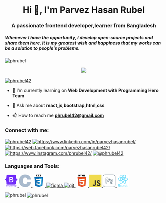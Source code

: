 <h1 align="center">Hi 👋, I'm Parvez Hasan Rubel</h1>
<h3 align="center">A passionate frontend developer,learner from Bangladesh</h3>
<h5>Whenever I have the opportunity, I develop open-source projects and share them here. It is my greatest wish and happiness that my works can be a solution to people's problems.</h5>
<p align="left"> <img src="https://komarev.com/ghpvc/?username=phrubel&label=Profile%20views&color=0e75b6&style=flat" alt="phrubel" /> </p>

<p align="center"> <img src="https://lh3.googleusercontent.com/7SpKE5ZY6xM6xfyN0xD8pNhgn3zcz1rlYJQzxNgqTuyZmGCOPvIw2srE45k7IoHPuY14=s151" /> </p>

<p align="left"> <a href="https://twitter.com/phrubel42" target="blank"><img src="https://img.shields.io/twitter/follow/phrubel42?logo=twitter&style=for-the-badge" alt="phrubel42" /></a> </p>

- 🔭 I’m currently learning on **Web Development with Programming Hero Team**

- 💬 Ask me about **react,js,bootstrap,html,css**

- 📫 How to reach me **phrubel42@gmail.com**

<h3 align="left">Connect with me:</h3>
<p align="left">
<a href="https://twitter.com/phrubel42" target="blank"><img align="center" src="https://cdn.jsdelivr.net/npm/simple-icons@3.0.1/icons/twitter.svg" alt="phrubel42" height="30" width="40" /></a>
<a href="https://linkedin.com/in/https://www.linkedin.com/in/parvezhasanrubel/" target="blank"><img align="center" src="https://cdn.jsdelivr.net/npm/simple-icons@3.0.1/icons/linkedin.svg" alt="https://www.linkedin.com/in/parvezhasanrubel/" height="30" width="40" /></a>
<a href="https://fb.com/https://web.facebook.com/parvezhasanrubel42/" target="blank"><img align="center" src="https://cdn.jsdelivr.net/npm/simple-icons@3.0.1/icons/facebook.svg" alt="https://web.facebook.com/parvezhasanrubel42/" height="30" width="40" /></a>
<a href="https://instagram.com/https://www.instagram.com/phrubel42/" target="blank"><img align="center" src="https://cdn.jsdelivr.net/npm/simple-icons@3.0.1/icons/instagram.svg" alt="https://www.instagram.com/phrubel42/" height="30" width="40" /></a>
<a href="https://medium.com/@phrubel42" target="blank"><img align="center" src="https://cdn.jsdelivr.net/npm/simple-icons@3.0.1/icons/medium.svg" alt="@phrubel42" height="30" width="40" /></a>
</p>

<h3 align="left">Languages and Tools:</h3>
<p align="left"> <a href="https://getbootstrap.com" target="_blank"> <img src="https://raw.githubusercontent.com/devicons/devicon/master/icons/bootstrap/bootstrap-plain-wordmark.svg" alt="bootstrap" width="40" height="40"/> </a> <a href="https://www.cprogramming.com/" target="_blank"> <img src="https://raw.githubusercontent.com/devicons/devicon/master/icons/c/c-original.svg" alt="c" width="40" height="40"/> </a> <a href="https://www.w3schools.com/css/" target="_blank"> <img src="https://raw.githubusercontent.com/devicons/devicon/master/icons/css3/css3-original-wordmark.svg" alt="css3" width="40" height="40"/> </a> <a href="https://www.figma.com/" target="_blank"> <img src="https://www.vectorlogo.zone/logos/figma/figma-icon.svg" alt="figma" width="40" height="40"/> </a> <a href="https://git-scm.com/" target="_blank"> <img src="https://www.vectorlogo.zone/logos/git-scm/git-scm-icon.svg" alt="git" width="40" height="40"/> </a> <a href="https://www.w3.org/html/" target="_blank"> <img src="https://raw.githubusercontent.com/devicons/devicon/master/icons/html5/html5-original-wordmark.svg" alt="html5" width="40" height="40"/> </a> <a href="https://developer.mozilla.org/en-US/docs/Web/JavaScript" target="_blank"> <img src="https://raw.githubusercontent.com/devicons/devicon/master/icons/javascript/javascript-original.svg" alt="javascript" width="40" height="40"/> </a> <a href="https://www.photoshop.com/en" target="_blank"> <img src="https://raw.githubusercontent.com/devicons/devicon/master/icons/photoshop/photoshop-line.svg" alt="photoshop" width="40" height="40"/> </a> <a href="https://reactjs.org/" target="_blank"> <img src="https://raw.githubusercontent.com/devicons/devicon/master/icons/react/react-original-wordmark.svg" alt="react" width="40" height="40"/> </a> </p>

<p><img align="left" src="https://github-readme-stats.vercel.app/api/top-langs?username=phrubel&show_icons=true&locale=en&layout=compact" alt="phrubel" /></p>

<p>&nbsp;<img align="center" src="https://github-readme-stats.vercel.app/api?username=phrubel&show_icons=true&locale=en" alt="phrubel" /></p>

